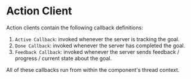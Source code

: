 # Action Client

Action clients contain the following callback definitions:

1. `Active Callback`: invoked whenever the server is tracking the goal.
2. `Done Callback`: invoked whenever the server has completed the goal.
3. `Feedback Callback`: invoked whenever the server sends feedback /
   progress / current state about the goal.

All of these callbacks run from within the component's thread context.
